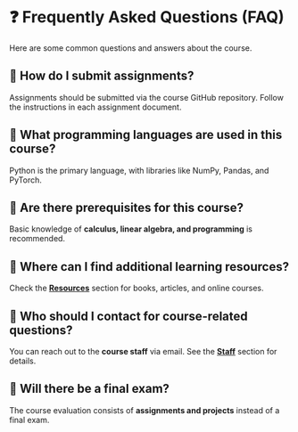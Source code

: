 # ❓ Frequently Asked Questions (FAQ)

Here are some common questions and answers about the course.

## 📌 How do I submit assignments?
Assignments should be submitted via the course GitHub repository. Follow the instructions in each assignment document.

## 📌 What programming languages are used in this course?
Python is the primary language, with libraries like NumPy, Pandas, and PyTorch.

## 📌 Are there prerequisites for this course?
Basic knowledge of **calculus, linear algebra, and programming** is recommended.

## 📌 Where can I find additional learning resources?
Check the **[Resources](./resources)** section for books, articles, and online courses.

## 📌 Who should I contact for course-related questions?
You can reach out to the **course staff** via email. See the **[Staff](./staffs)** section for details.

## 📌 Will there be a final exam?
The course evaluation consists of **assignments and projects** instead of a final exam.
